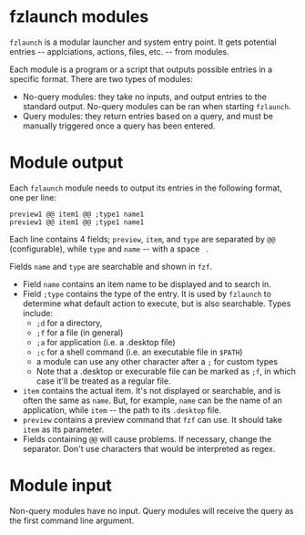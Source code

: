 # fzlaunch modules

`fzlaunch` is a modular launcher and system entry point.
It gets potential entries -- applciations, actions,
files, etc. -- from modules.

Each module is a program or a script that outputs
possible entries in a specific format.
There are two types of modules:
* No-query modules: they take no inputs, and
output entries to the standard output. No-query
modules can be ran when starting `fzlaunch`.
* Query modules: they return entries based on a query,
and must be manually triggered once a query has been
entered.

# Module output

Each `fzlaunch` module needs to output its entries
in the following format, one per line:

```
preview1 @@ item1 @@ ;type1 name1
preview1 @@ item1 @@ ;type1 name1
```

Each line contains 4 fields; `preview`, `item`, and `type` are separated by
` @@ ` (configurable), while `type` and `name` -- with a space ` `.

Fields `name` and `type` are searchable and shown in `fzf`.
* Field `name` contains an item name to be displayed and to search in.
* Field `;type` contains the type of the entry. It is used by `fzlaunch`
to determine what default action to execute, but is also searchable.
Types include:
  * `;d` for a directory,
  * `;f` for a file (in general)
  * `;a` for application (i.e. a .desktop file)
  * `;c` for a shell command (i.e. an executable file in `$PATH`)
  * a module can use any other character after a `;` for custom types
  * Note that a .desktop or execurable file can be marked as `;f`,
in which case it'll be treated as a regular file.
* `item` contains the actual item. It's not displayed or searchable,
and is often the same as `name`. But, for example, `name` can be the name
of an application, while `item` -- the path to its `.desktop` file.
* `preview` contains a preview command that `fzf` can use.
It should take `item` as its parameter.
* Fields containing ` @@ ` will cause problems. If necessary, change the separator.
Don't use characters that would be interpreted as regex.

# Module input

Non-query modules have no input.
Query modules will receive the query as the first command line argument.

